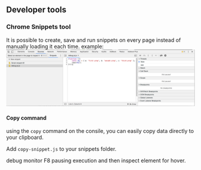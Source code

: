 ## Developer tools
### Chrome Snippets tool
It is possible to create, save and run snippets on every page instead of manually loading it each time.
example: 
![](snippet.png)

#### Copy command
using the `copy` command on the consile, you can easily copy data directly to your clipboard.

Add `copy-snippet.js` to your snippets folder.


debug
monitor
F8 pausing execution and then inspect element for hover.